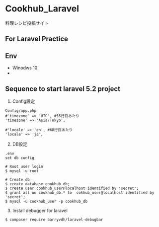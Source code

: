 # Cookhub_Laravel
料理レシピ投稿サイト

## For Laravel Practice

## Env
- Winodws 10
- 
## Sequence to start laravel 5.2 project
1. Config設定
```
Config/app.php
#'timezone' => 'UTC', #55行目あたり
'timezone' => 'Asia/Tokyo',

#'locale' => 'en', #68行目あたり
'locale' => 'ja',

```

2. DB設定
```
.env
set db config
```

```
# Root user login
$ mysql -u root 

# Create db
$ create database cookhub_db;
$ create user cookhub_user@localhost identified by 'secret';
$ grant all on cookhub_db.* to  cokhub_user@localhost identified by 'secret';
$ mysql -u cookhub_user -p cookhub_db
```

3. Install debugger for laravel
```
$ composer require barryvdh/laravel-debugbar
```